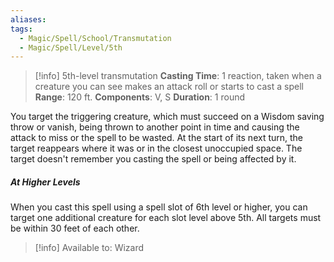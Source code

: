 ```yaml
---
aliases: 
tags:
  - Magic/Spell/School/Transmutation
  - Magic/Spell/Level/5th
---
```

>[!info]
>5th-level transmutation
>**Casting Time**: 1 reaction, taken when a creature you can see makes an attack roll or starts to cast a spell
>**Range**: 120 ft.
>**Components**: V, S
>**Duration**: 1 round

You target the triggering creature, which must succeed on a Wisdom saving throw or vanish, being thrown to another point in time and causing the attack to miss or the spell to be wasted. At the start of its next turn, the target reappears where it was or in the closest unoccupied space. The target doesn't remember you casting the spell or being affected by it.
##### At Higher Levels
When you cast this spell using a spell slot of 6th level or higher, you can target one additional creature for each slot level above 5th. All targets must be within 30 feet of each other.

>[!info] Available to:
>Wizard